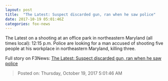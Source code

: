 ```yaml
---
layout: post
title:  "The Latest: Suspect discarded gun, ran when he saw police"
date: 2017-10-19 05:01:46Z
categories: fox-news
---
```


The Latest on a shooting at an office park in northeastern Maryland (all times local): 12:15 p.m. Police are looking for a man accused of shooting five people at his workplace in northeastern Maryland, killing three.


Full story on F3News: [The Latest: Suspect discarded gun, ran when he saw police](http://www.f3nws.com/n/VrdCnH)

> Posted on: Thursday, October 19, 2017 5:01:46 AM
